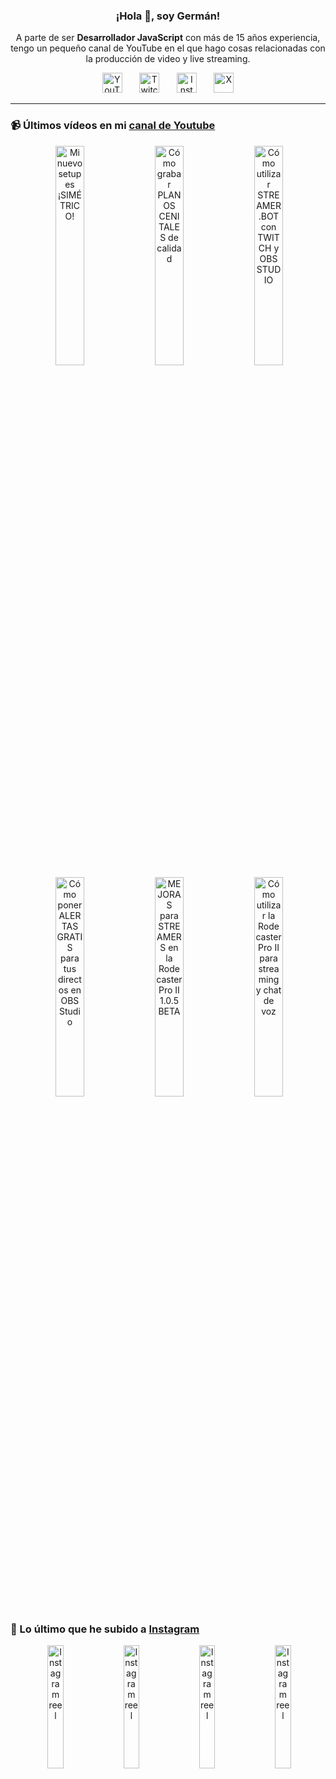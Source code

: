 <p align="center" width="300">
  <h3 align="center">¡Hola 👋, soy Germán!</h3>
</p>

<p align="center">A parte de ser <strong>Desarrollador JavaScript</strong> con más de 15 años experiencia, tengo un pequeño canal de YouTube en el que hago cosas relacionadas con la producción de video y live streaming.</p>

<p align="center">
  <a href="https://youtube.com/@germix" target="blank"><img src="https://cdn.simpleicons.org/youtube/FF0000" alt="YouTube" title="YouTube" width="32px" /></a>
  &#8287;&#8287;&#8287;&#8287;&#8287;
  <a href="https://twitch.tv/germix_tv" target="blank"><img src="https://cdn.simpleicons.org/twitch/9146FF" alt="Twitch" title="Twitch" width="32px" /></a>
  &#8287;&#8287;&#8287;&#8287;&#8287;
  <a href="https://instagram.com/germix_tv" target="blank"><img src="https://cdn.simpleicons.org/instagram/E4405F" alt="Instagram" title="Instagram" width="32px" /></a>
  &#8287;&#8287;&#8287;&#8287;&#8287;
  <a href="https://x.com/germix_tv" target="blank"><img src="https://cdn.simpleicons.org/x/000000" alt="X" title="X" width="32px" />
  </a>
</p>

<hr />

<p align="center">
  <h3>📹 Últimos vídeos en mi <a href="https://youtube.com/@germix?sub_confirmation=1" target="blank">canal de Youtube</a></h3>
</p>
<p align="center">&#8287;<a href="https://youtu.be/ibEAW0cBqQA" target="blank"><img width="30%" src="https://img.youtube.com/vi/ibEAW0cBqQA/mqdefault.jpg" alt="Mi nuevo setup es ¡SIMÉTRICO!" title="Mi nuevo setup es ¡SIMÉTRICO!" /></a>  &#8287;<a href="https://youtu.be/2XDhlqEN3cE" target="blank"><img width="30%" src="https://img.youtube.com/vi/2XDhlqEN3cE/mqdefault.jpg" alt="Cómo grabar PLANOS CENITALES de calidad" title="Cómo grabar PLANOS CENITALES de calidad" /></a>  &#8287;<a href="https://youtu.be/2AilFoiYnlc" target="blank"><img width="30%" src="https://img.youtube.com/vi/2AilFoiYnlc/mqdefault.jpg" alt="Cómo utilizar STREAMER.BOT con TWITCH y OBS STUDIO" title="Cómo utilizar STREAMER.BOT con TWITCH y OBS STUDIO" /></a><br />  &#8287;<a href="https://youtu.be/3EUPLZjGjkY" target="blank"><img width="30%" src="https://img.youtube.com/vi/3EUPLZjGjkY/mqdefault.jpg" alt="Cómo poner ALERTAS GRATIS para tus directos en OBS Studio" title="Cómo poner ALERTAS GRATIS para tus directos en OBS Studio" /></a>  &#8287;<a href="https://youtu.be/3mLzME7gODA" target="blank"><img width="30%" src="https://img.youtube.com/vi/3mLzME7gODA/mqdefault.jpg" alt="MEJORAS para STREAMERS en la Rodecaster Pro II 1.0.5 BETA" title="MEJORAS para STREAMERS en la Rodecaster Pro II 1.0.5 BETA" /></a>  &#8287;<a href="https://youtu.be/8784wBhHpVo" target="blank"><img width="30%" src="https://img.youtube.com/vi/8784wBhHpVo/mqdefault.jpg" alt="Cómo utilizar la Rodecaster Pro II para streaming y chat de voz" title="Cómo utilizar la Rodecaster Pro II para streaming y chat de voz" /></a></p>

<p align="center">
  <h3>📸 Lo último que he subido a <a href="https://instagram.com/germix_tv" target="blank">Instagram</a></h3>
</p>
<p align="center">&#8287;<a href='https://instagram.com/p/DFQTBF1t6dm' target='_blank'><img width='22.5%' src='https://scontent-ber1-1.cdninstagram.com/v/t51.2885-15/474581331_3961455130847551_8470020657529290676_n.jpg?stp=dst-jpg_e15_p480x480_tt6&efg=eyJ2ZW5jb2RlX3RhZyI6ImltYWdlX3VybGdlbi42NDB4MTEzNi5zZHIuZjcxODc4Lm5mcmFtZV9jb3Zlcl9mcmFtZSJ9&_nc_ht=scontent-ber1-1.cdninstagram.com&_nc_cat=107&_nc_ohc=9gS7qvGvpmYQ7kNvgH-Cl7i&_nc_gid=22e688f4cb084e928ea93b736fda6bae&edm=ACHbZRIBAAAA&ccb=7-5&ig_cache_key=MzU1MzQyMzc0Mzg2ODQ0NjU2Ng%3D%3D.3-ccb7-5&oh=00_AYAoPV35dsdsGU61XOBWBT7_6ze9Ut-nanH41H39jaegYQ&oe=679BBD90&_nc_sid=c024bc' alt='Instagram reel' /></a>  &#8287;<a href='https://instagram.com/p/DFOWjg2NlfO' target='_blank'><img width='22.5%' src='https://scontent-ber1-1.cdninstagram.com/v/t51.2885-15/474699202_1715980525933359_4047705929486258972_n.jpg?stp=dst-jpg_e15_p480x480_tt6&efg=eyJ2ZW5jb2RlX3RhZyI6ImltYWdlX3VybGdlbi42NDB4MTEzNi5zZHIuZjcxODc4Lm5mcmFtZV9jb3Zlcl9mcmFtZSJ9&_nc_ht=scontent-ber1-1.cdninstagram.com&_nc_cat=103&_nc_ohc=UBSBcQPYqXcQ7kNvgEk5jgS&_nc_gid=22e688f4cb084e928ea93b736fda6bae&edm=ACHbZRIBAAAA&ccb=7-5&ig_cache_key=MzU1Mjg3NjM1MzUxNjA5OTUzNA%3D%3D.3-ccb7-5&oh=00_AYC_CH7_toDg6-gzMXyL1MKftcjopi2qxoEHZIKC0d3khg&oe=679BB593&_nc_sid=c024bc' alt='Instagram reel' /></a>  &#8287;<a href='https://instagram.com/p/DFLtnXIN3TI' target='_blank'><img width='22.5%' src='https://scontent-ber1-1.cdninstagram.com/v/t51.2885-15/474618757_477374025166853_673072248334782962_n.jpg?stp=dst-jpg_e15_p480x480_tt6&efg=eyJ2ZW5jb2RlX3RhZyI6ImltYWdlX3VybGdlbi42NDB4MTEzNi5zZHIuZjcxODc4Lm5mcmFtZV9jb3Zlcl9mcmFtZSJ9&_nc_ht=scontent-ber1-1.cdninstagram.com&_nc_cat=105&_nc_ohc=97aTmXN0oxcQ7kNvgG65zQG&_nc_gid=22e688f4cb084e928ea93b736fda6bae&edm=ACHbZRIBAAAA&ccb=7-5&ig_cache_key=MzU1MjEzMzM0ODA5ODI3NDUwNA%3D%3D.3-ccb7-5&oh=00_AYCRFbTNW-vgMAxvyn9OiaMlKTSE54Vk75iR1H4dAYMjfQ&oe=679BD9C2&_nc_sid=c024bc' alt='Instagram reel' /></a>  &#8287;<a href='https://instagram.com/p/DFJNOPPxSnl' target='_blank'><img width='22.5%' src='https://scontent-ber1-1.cdninstagram.com/v/t51.2885-15/474558813_18268721896250009_7959364721435355274_n.jpg?stp=dst-jpg_e15_p480x480_tt6&efg=eyJ2ZW5jb2RlX3RhZyI6ImltYWdlX3VybGdlbi4xMjE1eDIxNjAuc2RyLmY3NTc2MS5kZWZhdWx0X2NvdmVyX2ZyYW1lIn0&_nc_ht=scontent-ber1-1.cdninstagram.com&_nc_cat=105&_nc_ohc=b8RiABNUD6wQ7kNvgHo5G4J&_nc_gid=22e688f4cb084e928ea93b736fda6bae&edm=ACHbZRIBAAAA&ccb=7-5&ig_cache_key=MzU1MTQyNzkzNDIwNjM3MjMyNQ%3D%3D.3-ccb7-5&oh=00_AYDFKiA1EO9yjw6q4Qw6w7dTlfXeLLF5s8T-iK6zfmnzHg&oe=679BCC6C&_nc_sid=c024bc' alt='Instagram reel' /></a></p>
